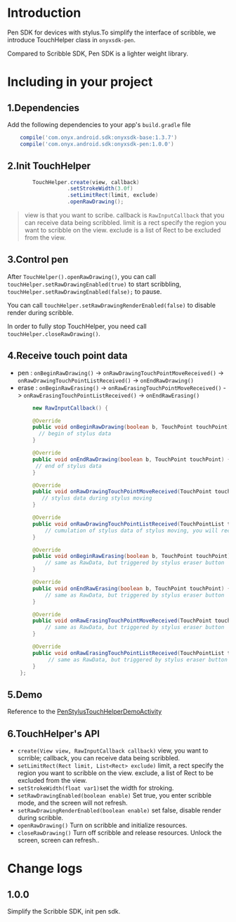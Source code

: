 # Introduction

Pen SDK for devices with stylus.To simplify the interface of scribble, we introduce TouchHelper class in `onyxsdk-pen`.

Compared to Scribble SDK, Pen SDK is a lighter weight library.

# Including in your project

## 1.Dependencies

Add the following dependencies to your app's `build.gradle` file

```gradle
    compile('com.onyx.android.sdk:onyxsdk-base:1.3.7')
    compile('com.onyx.android.sdk:onyxsdk-pen:1.0.0')
```
## 2.Init TouchHelper

```java
        TouchHelper.create(view, callback)
				   .setStrokeWidth(3.0f)
                   .setLimitRect(limit, exclude)
                   .openRawDrawing();
```
> view is that you want to scribe.
> callback is `RawInputCallback` that you can receive data being scribbled.
> limit is a rect specify the region you want to scribble on the view.
> exclude is a list of Rect to be excluded from the view.

## 3.Control pen
After `TouchHelper().openRawDrawing()`, you can call `touchHelper.setRawDrawingEnabled(true)` to start scribbling, ` touchHelper.setRawDrawingEnabled(false);` to pause.

You can call `touchHelper.setRawDrawingRenderEnabled(false)` to disable render during scribble.

In order to fully stop TouchHelper, you need call ` touchHelper.closeRawDrawing()`.

## 4.Receive touch point data

- pen : `onBeginRawDrawing()` -> `onRawDrawingTouchPointMoveReceived()` -> `onRawDrawingTouchPointListReceived()` -> `onEndRawDrawing()`
- erase :  `onBeginRawErasing()` -> `onRawErasingTouchPointMoveReceived()` -> `onRawErasingTouchPointListReceived()` -> `onEndRawErasing()`

```java
        new RawInputCallback() {

        @Override
        public void onBeginRawDrawing(boolean b, TouchPoint touchPoint) {
          // begin of stylus data
        }

        @Override
        public void onEndRawDrawing(boolean b, TouchPoint touchPoint) {
         // end of stylus data
        }

        @Override
        public void onRawDrawingTouchPointMoveReceived(TouchPoint touchPoint) {
           // stylus data during stylus moving
        }

        @Override
        public void onRawDrawingTouchPointListReceived(TouchPointList touchPointList) {
        	// cumulation of stylus data of stylus moving, you will receive it before onEndRawDrawing
        }

        @Override
        public void onBeginRawErasing(boolean b, TouchPoint touchPoint) {
       		// same as RawData, but triggered by stylus eraser button
        }

        @Override
        public void onEndRawErasing(boolean b, TouchPoint touchPoint) {
            // same as RawData, but triggered by stylus eraser button
        }

        @Override
        public void onRawErasingTouchPointMoveReceived(TouchPoint touchPoint) {
  			// same as RawData, but triggered by stylus eraser button
        }

        @Override
        public void onRawErasingTouchPointListReceived(TouchPointList touchPointList) {
 			 // same as RawData, but triggered by stylus eraser button
        }
    };
```
## 5.Demo

Reference to the [PenStylusTouchHelperDemoActivity](../app/sample/src/main/java/com/onyx/android/sample/PenStylusTouchHelperDemoActivity.java)

## 6.TouchHelper's API

 - `create(View view, RawInputCallback callback)` view, you want to scrrible; callback, you can receive data being scribbled.
 - `setLimitRect(Rect limit, List<Rect> exclude)` limit, a rect specify the region you want to scribble on the view. exclude, a list of Rect to be excluded from the view.
 - `setStrokeWidth(float var1)`set the width for stroking.
 - `setRawDrawingEnabled(boolean enable)` Set true, you enter scribble mode, and the screen will not refresh.
 - `setRawDrawingRenderEnabled(boolean enable)` set false, disable render during scribble.
 - `openRawDrawing()` Turn on scribble and initialize resources.
 - `closeRawDrawing()` Turn off scribble and release resources. Unlock the screen, screen can refresh..

# Change logs

## 1.0.0
 
Simplify the Scribble SDK, init pen sdk.